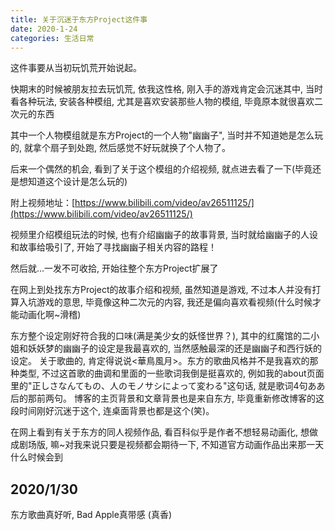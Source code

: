 ```yaml
---
title: 关于沉迷于东方Project这件事
date: 2020-1-24
categories: 生活日常
---
```


这件事要从当初玩饥荒开始说起。

快期末的时候被朋友拉去玩饥荒, 依我这性格, 刚入手的游戏肯定会沉迷其中, 当时看各种玩法, 安装各种模组, 尤其是喜欢安装那些人物的模组, 毕竟原本就很喜欢二次元的东西
<!--more-->
其中一个人物模组就是东方Project的一个人物"幽幽子", 当时并不知道她是怎么玩的, 就拿个扇子到处跑, 然后感觉不好玩就换了个人物了。

后来一个偶然的机会, 看到了关于这个模组的介绍视频, 就点进去看了一下(毕竟还是想知道这个设计是怎么玩的)

附上视频地址：[https://www.bilibili.com/video/av26511125/](https://www.bilibili.com/video/av26511125/)

视频里介绍模组玩法的时候, 也有介绍幽幽子的故事背景, 当时就给幽幽子的人设和故事给吸引了, 开始了寻找幽幽子相关内容的路程！

然后就...一发不可收拾, 开始往整个东方Project扩展了

在网上到处找东方Project的故事介绍和视频, 虽然知道是游戏, 不过本人并没有打算入坑游戏的意思, 毕竟像这种二次元的内容, 我还是偏向喜欢看视频(什么时候才能动画化啊~滑稽)

东方整个设定刚好符合我的口味(满是美少女的妖怪世界？), 其中的红魔馆的二小姐和妖妖梦的幽幽子的设定是我最喜欢的, 当然感触最深的还是幽幽子和西行妖的设定。
关于歌曲的, 肯定得说说<華鳥風月>。东方的歌曲风格并不是我喜欢的那种类型, 不过这首歌的曲调和里面的一些歌词我倒是挺喜欢的, 例如我的about页面里的"正しさなんてもの、人のモノサシによって変わる"这句话, 就是歌词4句ああ后的那前两句。
博客的主页背景和文章背景也是来自东方, 毕竟重新修改博客的这段时间刚好沉迷于这个, 连桌面背景也都是这个(笑)。

在网上看到有关于东方的同人视频作品, 看百科似乎是作者不想轻易动画化, 想做成剧场版, 嘛~对我来说只要是视频都会期待一下, 不知道官方动画作品出来那一天什么时候会到

2020/1/30
---

东方歌曲真好听, Bad Apple真带感
(真香)

